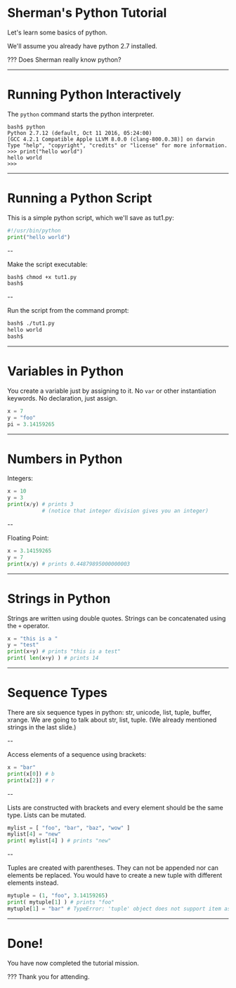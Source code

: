 # Sherman's Python Tutorial

Let's learn some basics of python.

We'll assume you already have python 2.7 installed.

???
Does Sherman really know python?

---

# Running Python Interactively

The `python` command starts the python interpreter.

```
bash$ python
Python 2.7.12 (default, Oct 11 2016, 05:24:00)
[GCC 4.2.1 Compatible Apple LLVM 8.0.0 (clang-800.0.38)] on darwin
Type "help", "copyright", "credits" or "license" for more information.
>>> print("hello world")
hello world
>>>
```

---

# Running a Python Script

This is a simple python script, which we'll save as tut1.py:

```python
#!/usr/bin/python
print("hello world")
```

--

Make the script executable:

```bash
bash$ chmod +x tut1.py
bash$
```

--

Run the script from the command prompt:

```bash
bash$ ./tut1.py
hello world
bash$
```

---

# Variables in Python

You create a variable just by assigning to it. No `var` or other
instantiation keywords. No declaration, just assign.

```python
x = 7
y = "foo"
pi = 3.14159265
```

---

# Numbers in Python

Integers:
```python
x = 10
y = 3
print(x/y) # prints 3 
           # (notice that integer division gives you an integer)
```

--

Floating Point:
```python
x = 3.14159265
y = 7
print(x/y) # prints 0.44879895000000003
```

---

# Strings in Python

Strings are written using double quotes. Strings can be concatenated using
the `+` operator.

```python
x = "this is a "
y = "test"
print(x+y) # prints "this is a test"
print( len(x+y) ) # prints 14
```

---

# Sequence Types

There are six sequence types in python: str, unicode, list, tuple, buffer, xrange.
We are going to talk about str, list, tuple. (We already mentioned strings
in the last slide.)

--

Access elements of a sequence using brackets:
```python
x = "bar"
print(x[0]) # b
print(x[2]) # r
```

--

Lists are constructed with brackets and every element should be the same
type. Lists can be mutated.
```python
mylist = [ "foo", "bar", "baz", "wow" ]
mylist[4] = "new"
print( mylist[4] ) # prints "new"
```

--

Tuples are created with parentheses. They can not be appended nor can elements be replaced.
You would have to create a new tuple with different elements instead.
```python
mytuple = (1, "foo", 3.14159265)
print( mytuple[1] ) # prints "foo"
mytuple[1] = "bar" # TypeError: 'tuple' object does not support item assignment
```

---

# Done!

You have now completed the tutorial mission.

???
Thank you for attending.
